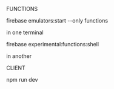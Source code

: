 

FUNCTIONS






firebase emulators:start --only functions

  in one terminal

firebase experimental:functions:shell

  in another



CLIENT

npm run dev

